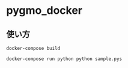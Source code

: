 # pygmo_docker

## 使い方

```
docker-compose build
```

```
docker-compose run python python sample.pys
```

